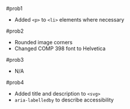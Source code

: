 #prob1  
+ Added `<p>` to `<li>` elements where necessary  
  
#prob2  
+ Rounded image corners  
+ Changed COMP 398 font to Helvetica  
  
#prob3  
+ N/A  
  
#prob4  
+ Added title and description to `<svg>`  
+ `aria-labelledby` to describe accessibility
